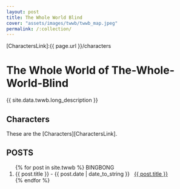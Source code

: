 ```yaml
---
layout: post
title: The Whole World Blind
cover: "assets/images/twwb/twwb_map.jpeg"
permalink: /:collection/
---
```


[CharactersLink]:{{ page.url }}/characters

# The Whole World of The-Whole-World-Blind

{{ site.data.twwb.long_description }}

## Characters
These are the [Characters][CharactersLink].

## POSTS

<ol>
{% for post in site.twwb %}
  BINGBONG
  <li>{{ post.title }} - <span>{{ post.date | date_to_string }}</span> &nbsp; <a href="{{ post.url }}">{{ post.title }}</a></li>
{% endfor %}
</ol>

